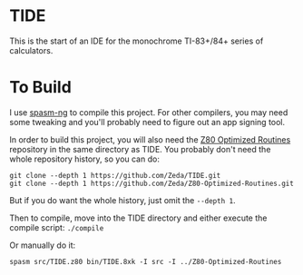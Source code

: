 # TIDE
This is the start of an IDE for the monochrome TI-83+/84+ series of calculators.

# To Build
I use [spasm-ng](https://github.com/alberthdev/spasm-ng) to compile this
project. For other compilers, you may need some tweaking and you'll probably
need to figure out an app signing tool.

In order to build this project, you will also need the
[Z80 Optimized Routines](https://github.com/Zeda/Z80-Optimized-Routines)
repository in the same directory as TIDE. You probably don't need the whole
repository history, so you can do:
```
git clone --depth 1 https://github.com/Zeda/TIDE.git
git clone --depth 1 https://github.com/Zeda/Z80-Optimized-Routines.git
```
But if you do want the whole history, just omit the `--depth 1`.

Then to compile, move into the TIDE directory and either execute the compile
script:
```./compile```

Or manually do it:
```
spasm src/TIDE.z80 bin/TIDE.8xk -I src -I ../Z80-Optimized-Routines
```
